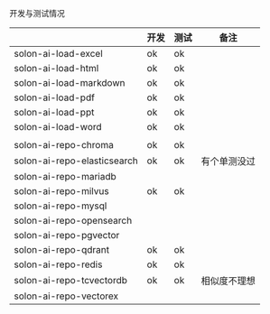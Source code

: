 

开发与测试情况

|                             | 开发  | 测试 | 备注      |
|-----------------------------|-----|----|---------|
| solon-ai-load-excel         | ok  | ok |         |
| solon-ai-load-html          | ok  | ok |         |
| solon-ai-load-markdown      | ok  | ok |         |
| solon-ai-load-pdf           | ok  | ok |         |
| solon-ai-load-ppt           | ok  | ok |         |
| solon-ai-load-word          | ok  | ok |         |
|                             |     |    |         |
| solon-ai-repo-chroma        | ok  | ok |         |
| solon-ai-repo-elasticsearch | ok  | ok | 有个单测没过  |
| solon-ai-repo-mariadb       |     |    |         |
| solon-ai-repo-milvus        | ok  | ok |         |
| solon-ai-repo-mysql         |     |    |         |
| solon-ai-repo-opensearch    |     |    |         |
| solon-ai-repo-pgvector      |     |    |         |
| solon-ai-repo-qdrant        | ok  | ok |         |
| solon-ai-repo-redis         | ok  | ok |         |
| solon-ai-repo-tcvectordb    | ok  | ok | 相似度不理想  |
| solon-ai-repo-vectorex      |     |    |         |
